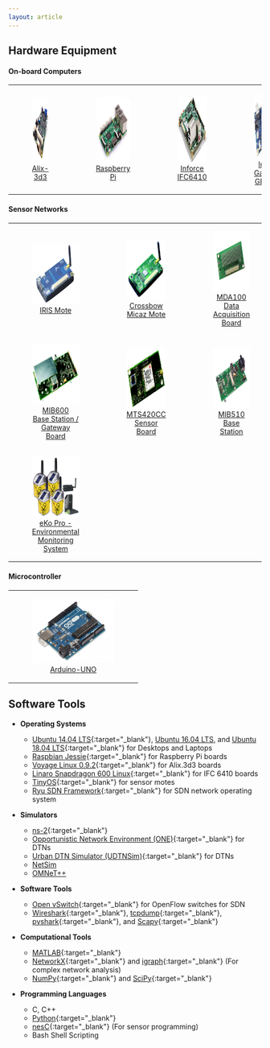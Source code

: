 ```yaml
---
layout: article
---
```


## Hardware Equipment

#### On-board Computers

<table>
<tr>
<td><figure align="center"><a href="http://www.pcengines.ch/pdf/alix3d3.pdf" target="_blank"><img height="130px" src="images/hardware/alix-3d3.jpg"><figcaption >Alix-3d3</figcaption></a></figure></td>
<td><figure align="center"><a href="http://docs-europe.electrocomponents.com/webdocs/14ba/0900766b814ba5fd.pdf" target="_blank"><img height="130px" src="images/hardware/raspberrypi3.jpg"><figcaption >Raspberry Pi</figcaption></a></figure></td>
<td><figure align="center"><a href="https://www.inforcecomputing.com/public_docs/Inforce%20DataSheet_6410_03-2015.pdf" target="_blank"><img height="130px" src="images/hardware/ifc6410.png"><figcaption >Inforce IFC6410</figcaption></a></figure></td>
<td><figure align="center"><a href="https://www.intel.com/content/dam/www/public/us/en/documents/datasheets/galileo-g2-datasheet.pdf" target="_blank"><img height="130px" src="images/hardware/galileogen2.jpg"><figcaption >Intel Galileo GEN 2</figcaption></a></figure></td>
</tr>
</table>

#### Sensor Networks

<table>
<tr>
<td><figure align="center"><a href="http://www.memsic.com/userfiles/files/Datasheets/WSN/IRIS_Datasheet.pdf" target="_blank"><img height="120px" src="images/hardware/irismote.jpg"><figcaption >IRIS Mote</figcaption></a></figure></td>
<td><figure align="center"><a href="http://www.memsic.com/userfiles/files/Datasheets/WSN/micaz_datasheet-t.pdf" target="_blank"><img height="120px" src="images/hardware/micazmote.jpg"><figcaption >Crossbow Micaz Mote</figcaption></a></figure></td>
<td><figure align="center"><a href="https://www.memsic.com/userfiles/files/Datasheets/WSN/mts_mda_datasheet.pdf" target="_blank"><img height="120px" src="images/hardware/mda100.jpg"><figcaption >MDA100<br>Data Acquisition Board</figcaption></a></figure></td>
<td><figure align="center"><a href="http://data.datasheetlib.com/pdf1/143/91/1439174/memsic-mib520_e4febd59fa.pdf?take=binary" target="_blank"><img height="120px" src="images/hardware/mib520.png"><figcaption >MIB520<br>Interface/Programming Board</figcaption></a></figure></td>
</tr>

<tr>
<td><figure align="center"><a href="http://www.memsic.cn/userfiles/files/Datasheets/WSN/6020-0055-05_a_mib600-t.pdf" target="_blank"><img height="120px" src="images/hardware/mib600.png"><figcaption>MIB600<br>Base Station / Gateway Board</figcaption></a></figure></td>
<td><figure align="center"><a href="http://www.memsic.cn/userfiles/files/Datasheets/WSN/mts400_420_datasheet-t.pdf" target="_blank"><img height="120px" src="images/hardware/mts420cc.png"><figcaption>MTS420CC<br>Sensor Board</figcaption></a></figure></td>
<td><figure align="center"><a href="http://datasheet.datasheetarchive.com/originals/distributors/Datasheets-8/DSA-142718.pdf" target="_blank"><img height="120px" src="images/hardware/mib510ca.jpeg"><figcaption>MIB510<br>Base Station</figcaption></a></figure></td>
<td><figure align="center"><a href="https://cdn.sparkfun.com/datasheets/Sensors/Proximity/HCSR04.pdf" target="_blank"><img height="120px" src="images/hardware/hcsro4.jpg"><figcaption >HC-SR04<br>Ultrasonic Ranging Module</figcaption></a></figure></td>
</tr>

<tr>
<td><figure align="center"><a href="http://www.memsic.com/userfiles/files/Datasheets/WSN/eko_starter_system.pdf" target="_blank"><img height="120px" src="images/hardware/eKo_gross.jpg"><figcaption>eKo Pro - Environmental Monitoring System</figcaption></a></figure></td>
</tr>

</table>

#### Microcontroller
<table>
<tr>
<td><figure align="center"><a href="https://store.arduino.cc/usa/arduino-uno-rev3" target="_blank"><img height="130px" src="images/hardware/arduino.jpg"><figcaption>Arduino-UNO</figcaption></a></figure></td>
</tr>
</table>

## Software Tools

+ **Operating Systems**
	- [Ubuntu 14.04 LTS](http://releases.ubuntu.com/14.04/){:target="_blank"}, [Ubuntu 16.04 LTS](http://releases.ubuntu.com/16.04/), and [Ubuntu 18.04 LTS](http://releases.ubuntu.com/18.04/){:target="_blank"} for Desktops and Laptops
	- [Raspbian Jessie](https://www.raspberrypi.org/downloads/raspbian/){:target="_blank"} for Raspberry Pi boards
	- [Voyage Linux 0.9.2](http://mirror.voyage.hk/download/ISO/voyage-0.9.2.iso){:target="_blank"} for Alix.3d3 boards
	- [Linaro Snapdragon 600 Linux](https://wiki.linaro.org/Boards/IFC6410){:target="_blank"} for IFC 6410 boards
	- [TinyOS](https://github.com/tinyos/){:target="_blank"} for sensor motes
	- [Ryu SDN Framework](https://osrg.github.io/ryu/){:target="_blank"} for SDN network operating system
	
+ **Simulators**
	- [ns-2](https://www.isi.edu/nsnam/ns/){:target="_blank"}
	- [Opportunistic Network Environment (ONE)](https://www.netlab.tkk.fi/tutkimus/dtn/theone/){:target="_blank"} for DTNs
	- [Urban DTN Simulator (UDTNSim)](https://github.com/iist-sysnet/UDTNSim){:target="_blank"} for DTNs
	- [NetSim](https://www.tetcos.com/netsim-pro.html)
	- [OMNeT++](https://omnetpp.org/)
	
+ **Software Tools**
	- [Open vSwitch](http://openvswitch.org/){:target="_blank"} for OpenFlow switches for SDN
	- [Wireshark](https://www.wireshark.org/){:target="_blank"}, [tcpdump](http://www.tcpdump.org/){:target="_blank"}, [pyshark](https://github.com/KimiNewt/pyshark){:target="_blank"}, and [Scapy](https://scapy.net){:target="_blank"} 
	
+ **Computational Tools**
	- [MATLAB](https://www.mathworks.com/products/matlab.html){:target="_blank"}
	- [NetworkX](https://networkx.github.io/){:target="_blank"} and [igraph](http://igraph.org/python/){:target="_blank"} (For complex network analysis)
	- [NumPy](https://numpy.org){:target="_blank"} and [SciPy](https://www.scipy.org){:target="_blank"}

+ **Programming Languages**
	- C, C++
	- [Python](https://www.python.org){:target="_blank"}
	- [nesC](http://nescc.sourceforge.net/){:target="_blank"} (For sensor programming)
	- Bash Shell Scripting
	

